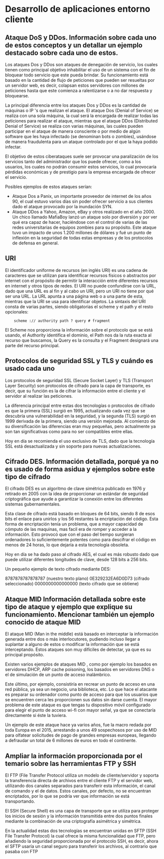 # Desarrollo de aplicaciones entorno cliente

## Ataque DoS y DDos. Información sobre cada uno de estos conceptos y un detallar un ejemplo destacado sobre cada uno de estos.

Los ataques Dos y DDos son ataques de denegación de servicio, los cuales tienen como principal objetivo inhabilitar el uso de un sistema con el fin de bloquear todo servicio que este pueda brindar. Su funcionamiento está basado en la cantidad de flujo de peticiones que pueden ser resueltas por un servidor web, es decir, colapsan estos servidores con millones de peticiones hasta que este comienza a ralentizarse o a no dar respuesta y bloquearse.

La principal diferencia entre los ataques Dos y DDos es la cantidad de máquinas o IP 's que realizan el ataque. El ataque Dos (Denial of Service) se realiza con una sola máquina, la cual será la encargada de realizar todas las peticiones para realizar el ataque, mientras que el ataque DDos (Distributed Denial of Service) se realiza con varias máquinas, las cuales pueden participar en el ataque de manera consciente o por medio de algún software que les haya infectado (se denominan bots o zombies), usándose de manera fraudulenta para un ataque controlado por el que la haya podido infectar.

El objetivo de estos ciberataques suele ser provocar una paralización de los servicios tanto del administrador que los puede ofrecer, como a los usuarios, los cuales no podrán consumir estos servicios, lo cual provocaría pérdidas económicas y de prestigio para la empresa encargada de ofrecer el servicio.

Posibles ejemplos de estos ataques serían:

* Ataque Dos a Panix, un importante proveedor de internet de los años 90, el cual estuvo varios días sin poder ofrecer servicio a sus clientes dado el ataque provocado por la inundación SYN.
* Ataque DDos a Yahoo, Amazon, eBay y otros realizado en el año 2000. Un chico llamado MafiaBoy lanzó un ataque solo por diversión y por ver qué era capaz de hacer, haciéndose con el control de varias de las redes universitarias de equipos zombies para su propósito. Este ataque tuvo un impacto de unos 1.200 millones de dólares y fué un punto de inflexión en la seguridad de todas estas empresas y de los protocolos de defensa en general.

## URI

El identificador uniforme de recursos (en inglés URI) es una cadena de caracteres que se utilizan para identificar recursos físicos o abstractos por internet con el propósito de permitir la interacción entre diferentes recursos en internet y otros tipos de redes.
El URI no puede confundirse con la URL, dado que una URL es al fin y al cabo un URI, pero un URI no tiene por qué ser una URL. La URL apunta a una página web o a una parte de esta, mientras que la URI se usa para identificar objetos.
La sintaxis del URI consta de varias partes, siendo obligatorias el scheme y el path y el resto opcionales:

```
	scheme :// authority path ? query # fragment
```

El Scheme nos proporciona la información sobre el protocolo que se está usando, el Authority identifica el dominio, el Path nos da la ruta exacta al recurso que buscamos, la Query es la consulta y el Fragment designará una parte del recurso principal.

## Protocolos de seguridad SSL y TLS y cuándo es usado cada uno

Los protocolos de seguridad SSL (Secure Socket Layer) y TLS (Transport Layer Security) son protocolos de cifrado para la capa de transporte, es decir, que su función es la de cifrar la información entre el cliente y el servidor al realizar las peticiones.

La diferencia principal entre estas dos tecnologías o protocolos de cifrado es que la primera (SSL) surgió en 1995, actualizando cada vez que se descubría una vulnerabilidad en la seguridad, y la segunda (TLS) surgió en 1999 derivada de la primera, siendo una versión mejorada. Al comienzo de su diversificación las diferencias eran muy pequeñas, pero actualmente ya son tan significativas como para no ser compatibles entre ellas.

Hoy en día se recomienda el uso exclusivo de TLS, dado que la tecnología SSL está desactualizada y sin soporte para nuevas actualizaciones.

## Cifrado DES. Información detallada, porqué ya no es usado de forma asidua y ejemplos sobre este tipo de cifrado

El cifrado DES es un algoritmo de clave simétrica publicado en 1976 y retirado en 2005 con la idea de proporcionar un estándar de seguridad criptográfica que ayude a garantizar la conexión entre los diferentes sistemas gubernamentales. 

Esta clase de cifrado está basado en bloques de 64 bits, siendo 8 de esos bits el enlace para unirlos y los 56 restantes la encriptación del código. Esta forma de encriptación tenía un problema, que a mayor capacidad de cómputo de las maquinas, mas facil era de romper y acceder a la información. Esto provocó que con el paso del tiempo surgieran ordenadores lo suficientemente potentes como para descifrar el código en menos de 24 horas, lo que dejaría a esta tecnología obsoleta.

Hoy en día se ha dado paso al cifrado AES, el cual es más robusto dado que puede utilizar diferentes longitudes de clave, desde 128 bits a 256 bits.

Un pequeño ejemplo de texto cifrado mediante DES:

8787878787878787 (nuestro texto plano)
0E329232EA6D0D73 (cifrado seleccionado)
0000000000000000 (texto cifrado que se obtiene)

## Ataque MID Información detallada sobre este tipo de ataque y ejemplo que explique su funcionamiento. Mencionar también un ejemplo conocido de ataque MID

El ataque MID (Man in the middle) está basado en interceptar la información generada entre dos o más interlocutores, pudiendo incluso llegar a suplantar a alguno de estos o modificar la información que se está interceptando. Estos ataques son muy difíciles de detectar, ya que es su principal propósito.

Existen varios ejemplos de ataques MID , como por ejemplo los basados en servidores DHCP, ARP cache poisoning, los basados en servidores DNS o el de simulación de un punto de acceso inalámbrico.

Este último, por ejemplo, consistiría en recrear un punto de acceso en una red pública, ya sea un negocio, una biblioteca, etc. Lo que hace el atacante es preparar su ordenador como punto de acceso para que los usuarios que se encuentren cerca les proporcionen sus datos sin darse cuenta. El mayor problema de este ataque es que tengas tu dispositivo móvil configurado para elegir el punto de acceso wi-fi con mayor señal, ya que se conectaría directamente si éste la tuviera.

Un ejemplo de este ataque hace ya varios años, fue la macro redada por toda Europa en el 2015, arrestando a unos 49 sospechosos por uso de MID para olfatear solicitudes de pago de grandes empresas europeas, llegando a defraudar un total de 6 millones de euros en todo el continente.

## Ampliar la información proporcionada por el temario sobre las herramientas FTP y SSH

El FTP (File Transfer Protocol utiliza un modelo de cliente/servidor y soporta la transferencia directa de archivos entre el cliente FTP y el servidor web, utilizando dos canales separados para transferir esta información, el canal de comando y el de datos. Estos canales, por defecto, no se encuentran encriptados, por lo que se podría ver que información se está transportando.

El SSH (Secure Shell) es una capa de transporte que se utiliza para proteger los inicios de sesión y la información transmitida entre dos puntos finales mediante la combinación de una criptografía asimétrica y simétrica.

En la actualidad estas dos tecnologías se encuentran unidas en SFTP (SSH File Transfer Protocol) la cual ofrece la misma funcionalidad que FTP, pero añadiendo la seguridad proporcionada por el protocolo SSH, es decir, ahora el SFTP usaría un canal seguro para transferir los archivos, al contrario que pasaba con FTP

